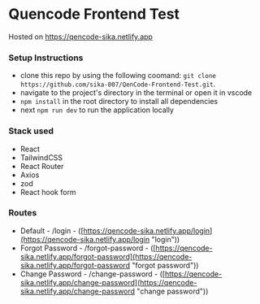 # Quencode Frontend Test

Hosted on [https://qencode-sika.netlify.app
](qencode-sika.netlify.app "Login")

### Setup Instructions

- clone this repo by using the following coomand: `git clone https://github.com/sika-007/QenCode-Frontend-Test.git`.
- navigate to the project's directory in the terminal or open it in vscode
- `npm install` in the root directory to install all dependencies
- next `npm run dev` to run the application locally

### Stack used

- React
- TailwindCSS
- React Router
- Axios
- zod
- React hook form

### Routes

- Default - /login - ([https://qencode-sika.netlify.app/login](https://qencode-sika.netlify.app/login "login"))
- Forgot Password - /forgot-password - ([https://qencode-sika.netlify.app/forgot-password](https://qencode-sika.netlify.app/forgot-password "forgot password"))
- Change Password - /change-password - ([https://qencode-sika.netlify.app/change-password](https://qencode-sika.netlify.app/change-password "change password"))
